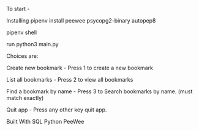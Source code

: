 To start - 

Installing
pipenv install peewee psycopg2-binary autopep8

pipenv shell

run python3 main.py

Choices are:

Create new bookmark - Press 1 to create a new bookmark

List all bookmarks - Press 2 to view all bookmarks

Find a bookmark by name - Press 3 to Search bookmarks by name. (must match exactly)

Quit app - Press any other key quit app.

Built With
SQL
Python
PeeWee
